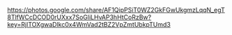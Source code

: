 https://photos.google.com/share/AF1QipPSiT0WZ2GkFGwUkgmzLqqN_egT8TlfWCcDCOD0rUXxx7SoGliLHvAP3hHtCoRzBw?key=RjlTOXgwaDlkc0x4WmVad2tBZ2VpZmtUbkpTUmd3
